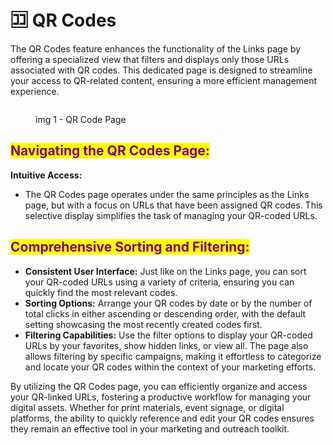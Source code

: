 # 🈁 QR Codes

The QR Codes feature enhances the functionality of the Links page by offering a specialized view that filters and displays only those URLs associated with QR codes. This dedicated page is designed to streamline your access to QR-related content, ensuring a more efficient management experience.

<figure><img src="../.gitbook/assets/Screenshot 2023-11-04 at 11.10.45 AM.png" alt=""><figcaption><p>img 1 - QR Code Page</p></figcaption></figure>

## <mark style="color:purple;">**Navigating the QR Codes Page:**</mark>

**Intuitive Access:**

* The QR Codes page operates under the same principles as the Links page, but with a focus on URLs that have been assigned QR codes. This selective display simplifies the task of managing your QR-coded URLs.

## <mark style="color:purple;">**Comprehensive Sorting and Filtering:**</mark>

* **Consistent User Interface:** Just like on the Links page, you can sort your QR-coded URLs using a variety of criteria, ensuring you can quickly find the most relevant codes.
* **Sorting Options:** Arrange your QR codes by date or by the number of total clicks in either ascending or descending order, with the default setting showcasing the most recently created codes first.
* **Filtering Capabilities:** Use the filter options to display your QR-coded URLs by your favorites, show hidden links, or view all. The page also allows filtering by specific campaigns, making it effortless to categorize and locate your QR codes within the context of your marketing efforts.

By utilizing the QR Codes page, you can efficiently organize and access your QR-linked URLs, fostering a productive workflow for managing your digital assets. Whether for print materials, event signage, or digital platforms, the ability to quickly reference and edit your QR codes ensures they remain an effective tool in your marketing and outreach toolkit.
